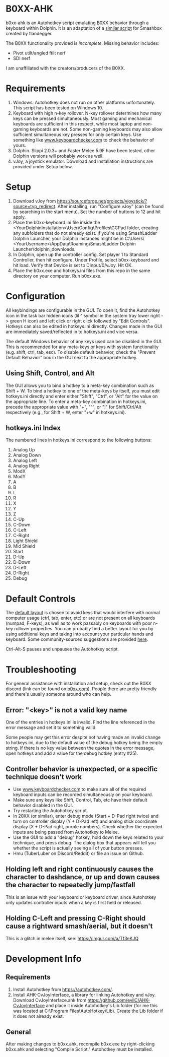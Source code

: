 # B0XX-AHK

b0xx-ahk is an Autohotkey script emulating B0XX behavior through a keyboard within Dolphin. It is an adaptation of a [similar script](https://github.com/tlandegger/smashbox-AHK) for Smashbox created by tlandegger.

The B0XX functionality provided is *incomplete*. Missing behavior includes:

* Pivot utilt/angled ftilt nerf
* SDI nerf

I am unaffiliated with the creators/producers of the B0XX. 

# Requirements

1. Windows. Autohotkey does not run on other platforms unfortunately. This script has been tested on Windows 10.
2. Keyboard with high n-key rollover. N-key rollover determines how many keys can be pressed simultaneously. Most gaming and mechanical keyboards are sufficient in this respect, while most laptop and non-gaming keyboards are not. Some non-gaming keyboards may also allow sufficient simultaneous key presses for only certain keys. Use something like www.keyboardchecker.com to check the behavior of yours.
3. Dolphin. Slippi 2.0.3+ and Faster Melee 5.9F have been tested, other Dolphin versions will probably work as well.
4. vJoy, a joystick emulator. Download and installation instructions are provided under Setup below. 

# Setup

1. Download vJoy from https://sourceforge.net/projects/vjoystick/?source=typ_redirect. After installing, run "Configure vJoy" (can be found by searching in the start menu). Set the number of buttons to 12 and hit apply.
2. Place the b0xx-keyboard.ini file inside the \<YourDolphinInstallation\>\User\Config\Profiles\GCPad folder, creating any subfolders that do not already exist. If you're using SmashLadder Dolphin Launcher, your Dolphin instances might be in C:\Users\\\<YourUsername\>\AppData\Roaming\SmashLadder Dolphin Launcher\dolphin_downloads.
3. In Dolphin, open up the controller config. Set player 1 to Standard Controller, then hit configure. Under Profile, select b0xx-keyboard and hit load. Verify that Device is set to DInput/0/vJoy. Hit OK.
4. Place the b0xx.exe and hotkeys.ini files from this repo in the same directory on your computer. Run b0xx.exe.

# Configuration

All keybindings are configurable in the GUI. To open it, find the Autohotkey icon in the task bar hidden icons (lil ^ symbol in the system tray lower right -> green H icon) and left click or right click followed by "Edit Controls". Hotkeys can also be edited in hotkeys.ini directly. Changes made in the GUI are immediately saved/reflected in to hotkeys.ini and vice versa.

The default Windows behavior of any keys used can be disabled in the GUI. This is recommended for any meta-keys or keys with system functionality (e.g. shift, ctrl, tab, esc). To disable default behavior, check the "Prevent Default Behavior" box in the GUI next to the appropriate hotkey.

## Using Shift, Control, and Alt

The GUI allows you to bind a hotkey to a meta-key combination such as Shift + W. To bind a hotkey to one of the meta-keys by itself, you must edit hotkeys.ini directly and enter either "Shift", "Ctrl", or "Alt" for the value on the appropriate line. To enter a meta-key combination in hotkeys.ini, precede the appropriate value with "+", "^", or "!" for Shift/Ctrl/Alt respectively (e.g., for Shift + W, enter "+w" in hotkeys.ini).

## hotkeys.ini Index

The numbered lines in hotkeys.ini correspond to the following buttons:

1. Analog Up
2. Analog Down
3. Analog Left
4. Analog Right
5. ModX
6. ModY
7. A
8. B
9. L
10. R
11. X
12. Y
13. Z
14. C-Up
15. C-Down
16. C-Left
17. C-Right
18. Light Shield
19. Mid Shield
20. Start
21. D-Up
22. D-Down
23. D-Left
24. D-Right
25. Debug

# Default Controls

The [default layout](https://raw.githubusercontent.com/agirardeau/b0xx-ahk/master/default-layout.jpg) is chosen to avoid keys that would interfere with normal computer usage (ctrl, tab, enter, etc) or are not present on all keyboards (numpad, F-keys), as well as to work passably on keyboards with poor n-key rollover properties. You can probably find a better layout for you by using additional keys and taking into account your particular hands and keyboard. Some community-sourced suggestions are provided [here](https://raw.githubusercontent.com/agirardeau/b0xx-ahk/master/suggested-layouts.png).

Ctrl-Alt-S pauses and unpauses the Autohotkey script.

# Troubleshooting

For general assistance with installation and setup, check out the B0XX discord (link can be found on [b0xx.com](b0xx.com)). People there are pretty friendly and there's usually
someone around who can help.

## Error: "\<key\>" is not a valid key name

One of the entries in hotkeys.ini is invalid. Find the line referenced in the error message and set it to something valid.

Some people may get this error despite not having made an invalid change to hotkeys.ini, due to the default value of the debug hotkey being the empty string. If there is no key value between the quotes in the error message, open hotkeys and add a value for the debug hotkey (entry #25).

## Controller behavior is unexpected, or a specific technique doesn't work

* Use www.keyboardchecker.com to make sure all of the required keyboard inputs can be recorded simultaneously on your keyboard.
* Make sure any keys like Shift, Control, Tab, etc have their default behavior disabled in the GUI.
* Try restarting the Autohotkey script.
* In 20XX (or similar), enter debug mode (Start + D-Pad right twice) and turn on controller display (Y + D-Pad left) and analog stick coordinate display (X + D-Pad right, purple numbers). Check whether the expected inputs are being passed from Autohotkey to Melee.
* Use the GUI to add a "debug" hotkey, hold down the keys related to your technique, and press debug. The dialog box that appears will tell you whether the script is actually seeing all of your button presses.
* Hmu (TuberLuber on Discord/Reddit) or file an issue on Github.

## Holding left and right continuously causes the character to dashdance, or up and down causes the character to repeatedly jump/fastfall

This is an issue with your keyboard or keyboard driver, since Autohotkey only updates controller inputs when a key is first held or released.

## Holding C-Left and pressing C-Right should cause a rightward smash/aerial, but it doesn't

This is a glitch in melee itself, see: https://imgur.com/a/Tf3eKJQ

# Development Info

## Requirements

1. Install Autohotkey from https://autohotkey.com/.
2. Install AHK-CvJoyInterface, a library for linking Autohotkey and vJoy. Download CvJoyInterface.ahk from https://github.com/evilC/AHK-CvJoyInterface and place it inside Autohotkey's Lib folder (for me this was located at C:\Program Files\AutoHotkey\Lib). Create the Lib folder if it does not already exist. 

## General

After making changes to b0xx.ahk, recompile b0xx.exe by right-clicking b0xx.ahk and selecting "Compile Script." Autohotkey must be installed.

